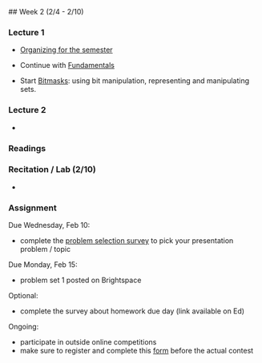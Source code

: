 <div class="week">

<div class="week_heading" markdown="1">
## Week 2 (2/4 - 2/10)
</div>

<div class="column_materials"  markdown="1">

### Lecture 1

- [Organizing for the semester](slides/00-announcements-1.html)

- Continue with [Fundamentals](slides/02-fundamentals.html)

- Start [Bitmasks](slides/03-bitmask.html): using bit manipulation,
representing and manipulating sets.


### Lecture 2

-

### Readings


</div>

<div class="column_assign"  markdown="1">

### Recitation / Lab (2/10)

-


### Assignment

Due Wednesday, Feb 10:
- complete the [problem selection survey](https://forms.gle/L6gdmJXQHBsAiMCd6) to pick your
presentation problem / topic

Due Monday, Feb 15:
- problem set 1 posted on Brightspace


Optional:
- complete the survey about homework due day (link available on Ed)

Ongoing:
- participate in outside online competitions
- make sure to register and complete this [form](https://forms.gle/h4Lb5faESmUsUybE8) before the actual contest 


</div>
</div>
